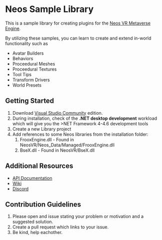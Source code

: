 # Neos Sample Library

This is a sample library for creating plugins for the [Neos VR Metaverse Engine](https://neosvr.com/).

By utilizing these samples, you can learn to create and extend in-world functionality such as
- Avatar Builders
- Behaviors
- Proceedural Meshes
- Proceedural Textures
- Tool Tips
- Transform Drivers
- World Presets

## Getting Started
1. Download [Visual Studio Community](https://visualstudio.microsoft.com/vs/community/) edition.
1. During installation, check of the **.NET desktop development** workload which will give you the >NET Framework 4-4.6 development tools
1. Create a new Library project
1. Add references to some Neos libraries from the installation folder:
    1. FrooxEngine.dll - Found in NeosVR/Neos_Data/Managed/FrooxEngine.dll
    1. BseX.dll - Found in NeosVR/BseX.dll

## Additional Resources
- [API Documentation](http://wiki.neosvr.com/docfx/api)
- [Wiki](http://wiki.neosvr.com/subdom/wiki/)
- [Discord](https://discord.gg/4ZwyHc)

## Contribution Guidelines
1. Please open and issue stating your problem or motivation and a suggested solution. 
1. Create a pull request which links to your issue.
1. Be kind, help eachother.
